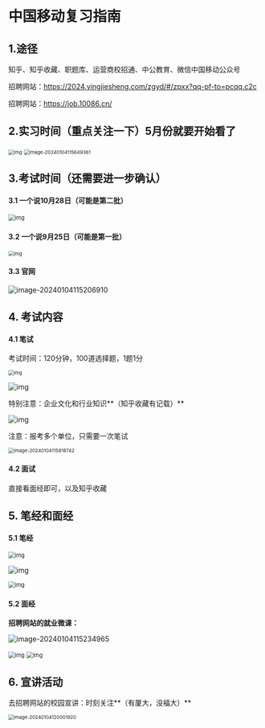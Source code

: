 # 中国移动复习指南

## 1.途径

知乎、知乎收藏、职题库、运营商校招通、中公教育、微信中国移动公众号

招聘网站：https://2024.yingjiesheng.com/zgyd/#/zpxx?qq-pf-to=pcqq.c2c

招聘网站：https://job.10086.cn/

## 2.实习时间（重点关注一下）5月份就要开始看了

<img src="${png}/image-20240103120016983.jpeg" alt="img" style="zoom:67%;" />

<img src="${png}/image-20240104115649361.png" alt="image-20240104115649361" style="zoom: 67%;" />

## 3.考试时间（还需要进一步确认）

#### 3.1 一个说10月28日（可能是第二批）

<img src="${png}/}{KE0CHKFLTU9I]R6ZMXRUR-1704337975260.jpeg" alt="img" style="zoom:80%;" />

#### 3.2 一个说9月25日（可能是第一批）

<img src="${png}/image-20240103120230247.jpeg" alt="img" style="zoom:67%;" />

#### 3.3 官网

![image-20240104115206910](${png}/image-20240104115206910.png)

## 4. 考试内容

#### 4.1 笔试

考试时间：120分钟，100道选择题，1题1分

<img src="${png}/image-20240103120821390.jpeg" alt="img" style="zoom:67%;" />

![img](${png}/image-20240104110236779.jpeg)

特别注意：企业文化和行业知识**（知乎收藏有记载）**

![img](${png}/image-20240103120749182-1704338067540.jpeg)

注意：报考多个单位，只需要一次笔试

<img src="${png}/image-20240104115818742.png" alt="image-20240104115818742" style="zoom:67%;" />

#### 4.2 面试

直接看面经即可，以及知乎收藏

## 5. 笔经和面经

#### 5.1 笔经

<img src="${png}/image-20240104104406002.jpeg" alt="img" style="zoom:80%;" />

![img](${png}/image-20240104104645987.jpeg)

<img src="${png}/image-20240104104714974.jpeg" alt="img" style="zoom:80%;" />

#### 5.2 面经

**招聘网站的就业微课：**

![image-20240104115234965](${png}/image-20240104115234965.png)

<img src="${png}/image-20240104105001994.jpeg" alt="img" style="zoom:80%;" />

<img src="${png}/image-20240104105605892.jpeg" alt="img" style="zoom:80%;" />

## 6. 宣讲活动

去招聘网站的校园宣讲：时刻关注**（有厦大，没福大）**

<img src="${png}/image-20240104120001920.png" alt="image-20240104120001920" style="zoom: 67%;" />